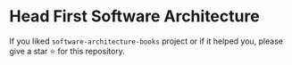 # Head First Software Architecture

If you liked `software-architecture-books` project or if it helped you, please give a star :star: for this repository.
